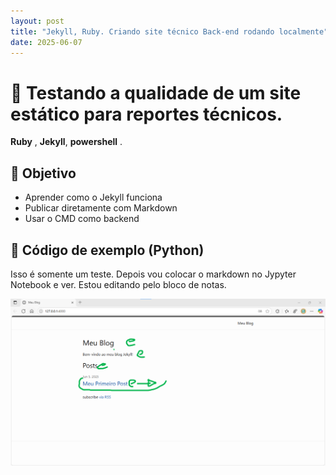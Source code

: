```yaml
---
layout: post
title: "Jekyll, Ruby. Criando site técnico Back-end rodando localmente"
date: 2025-06-07
---
```


# 🎉 Testando a qualidade de um site estático para reportes técnicos.

 **Ruby** , **Jekyll**, **powershell** .

## 📌 Objetivo

- Aprender como o Jekyll funciona
- Publicar diretamente com Markdown
- Usar o CMD como backend

## 🧪 Código de exemplo (Python) 



Isso é somente um teste. Depois vou colocar o markdown no Jypyter Notebook e ver. Estou editando pelo bloco de notas.

![Imagem de atenção](/assets/images/atento.png)